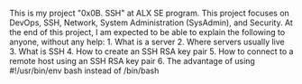 This is my project "0x0B. SSH" at ALX SE program.
This project focuses on DevOps, SSH, Network, System Administration (SysAdmin), and Security.
At the end of this project, I am expected to be able to explain the following to anyone, without any help:
	1. What is a server
	2. Where servers usually live
	3. What is SSH
	4. How to create an SSH RSA key pair
	5. How to connect to a remote host using an SSH RSA key pair
	6. The advantage of using #!/usr/bin/env bash instead of /bin/bash
